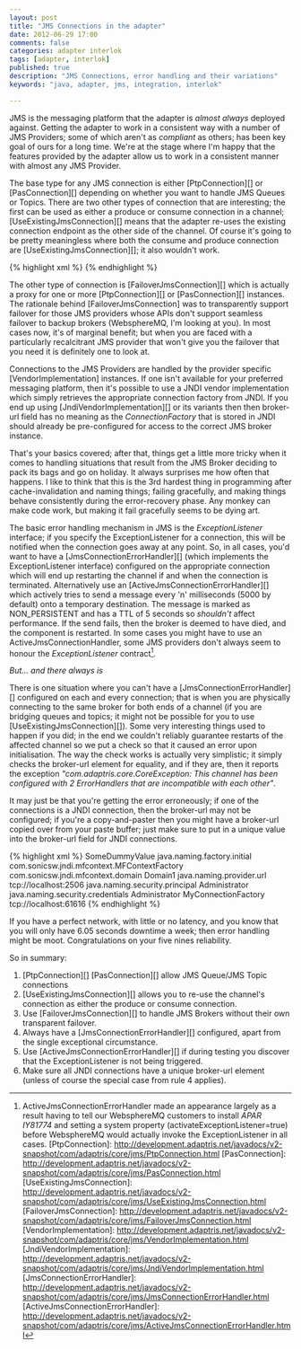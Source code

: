 ```yaml
---
layout: post
title: "JMS Connections in the adapter"
date: 2012-06-29 17:00
comments: false
categories: adapter interlok
tags: [adapter, interlok]
published: true
description: "JMS Connections, error handling and their variations"
keywords: "java, adapter, jms, integration, interlok"

---
```


JMS is the messaging platform that the adapter is _almost always_ deployed against. Getting the adapter to work in a consistent way with a number of JMS Providers; some of which aren't as _compliant_ as others; has been key goal of ours for a long time. We're at the stage where I'm happy that the features provided by the adapter allow us to work in a consistent manner with almost any JMS Provider.

<!-- more -->

The base type for any JMS connection is either [PtpConnection][] or [PasConnection][] depending on whether you want to handle JMS Queues or Topics. There are two other types of connection that are interesting; the first can be used as either a produce or consume connection in a channel;  [UseExistingJmsConnection][] means that the adapter re-uses the existing connection endpoint as the other side of the channel. Of course it's going to be pretty meaningless where both the consume and produce connection are [UseExistingJmsConnection][]; it also wouldn't work.

{% highlight xml %}
<channel>
    <consume-connection xsi:type="java:com.adaptris.core.jms.PtpConnection">
    </consume-connection>
    <!-- This simply means that you reuse the PtpConnection above as your
         produce-connection.
    -->
    <produce-connection xsi:type="java:com.adaptris.core.jms.UseExistingJmsConnection"/>
</channel>
{% endhighlight %}

The other type of connection is [FailoverJmsConnection][] which is actually a proxy for one or more [PtpConnection][] or [PasConnection][] instances. The rationale behind [FailoverJmsConnection] was to transparently support failover for those JMS providers whose APIs don't support seamless failover to backup brokers (WebsphereMQ, I'm looking at you). In most cases now, it's of marginal benefit; but when you are faced with a particularly recalcitrant JMS provider that won't give you the failover that you need it is definitely one to look at.

Connections to the JMS Providers are handled by the provider specific [VendorImplementation] instances. If one isn't available for your preferred messaging platform, then it's possible to use a JNDI vendor implementation which simply retrieves the appropriate connection factory from JNDI. If you end up using [JndiVendorImplementation][] or its variants then then broker-url field has no meaning as the _ConnectionFactory_ that is stored in JNDI should already be pre-configured for access to the correct JMS broker instance.

That's your basics covered; after that, things get a little more tricky when it comes to handling situations that result from the JMS Broker deciding to pack its bags and go on holiday. It always surprises me how often that happens. I like to think that this is the 3rd hardest thing in programming after cache-invalidation and naming things; failing gracefully, and making things behave consistently during the error-recovery phase. Any monkey can make code work, but making it fail gracefully seems to be dying art.

The basic error handling mechanism in JMS is the _ExceptionListener_ interface; if you specify the ExceptionListener for a connection, this will be notified when the connection goes away at any point. So, in all cases, you'd want to have a [JmsConnectionErrorHandler][] (which implements the ExceptionListener interface) configured on the appropriate connection which will end up restarting the channel if and when the connection is terminated. Alternatively use an [ActiveJmsConnectionErrorHandler][] which actively tries to send a message every 'n' milliseconds (5000 by default) onto a temporary destination. The message is marked as NON_PERSISTENT and has a TTL of 5 seconds so _shouldn't_ affect performance. If the send fails, then the broker is deemed to have died, and the component is restarted. In some cases you might have to use an ActiveJmsConnectionHandler, some JMS providers don't always seem to honour the _ExceptionListener_ contract[^1].

_But... and there always is_

There is one situation where you can't have a [JmsConnectionErrorHandler][] configured on each and every connection; that is when you are physically connecting to the same broker for both ends of a channel (if you are bridging queues and topics; it might not be possible for you to use [UseExistingJmsConnection][]). Some very interesting things used to happen if you did; in the end we couldn't reliably guarantee restarts of the affected channel so we put a check so that it caused an error upon initialisation. The way the check works is actually very simplistic; it simply checks the broker-url element for equality, and if they are, then it reports the exception _"com.adaptris.core.CoreException: This channel has been configured with 2 ErrorHandlers that are incompatible with each other"_.

It may just be that you're getting the error erroneously; if one of the connections is a JNDI connection, then the broker-url may not be configured; if you're a copy-and-paster then you might have a broker-url copied over from your paste buffer; just make sure to put in a unique value into the broker-url field for JNDI connections.

{% highlight xml %}
<channel>
    <consume-connection xsi:type="java:com.adaptris.core.jms.PtpConnection">
      <broker-url>SomeDummyValue</broker-url>
      <vendor-implementation xsi:type="java:com.adaptris.core.jms.jndi.StandardJndiImplementation">
        <jndi-params>
          <key-value-pair>
            <key>java.naming.factory.initial</key>
            <value>com.sonicsw.jndi.mfcontext.MFContextFactory</value>
          </key-value-pair>
          <key-value-pair>
            <key>com.sonicsw.jndi.mfcontext.domain</key>
            <value>Domain1</value>
          </key-value-pair>
          <key-value-pair>
            <key>java.naming.provider.url</key>
            <value>tcp://localhost:2506</value>
          </key-value-pair>
          <key-value-pair>
            <key>java.naming.security.principal</key>
            <value>Administrator</value>
          </key-value-pair>
          <key-value-pair>
            <key>java.naming.security.credentials</key>
            <value>Administrator</value>
          </key-value-pair>
        </jndi-params>
        <jndi-name>MyConnectionFactory</jndi-name>
      </vendor-implementation>
    </consume-connection>
    <produce-connection xsi:type="java:com.adaptris.core.jms.PtpConnection">
      <vendor-implementation xsi:type="java:com.adaptris.core.jms.activemq.BasicActiveMqImplementation"/>
      <broker-url>tcp://localhost:61616</broker-url>
    </produce-connection>
</channel>
{% endhighlight %}

If you have a perfect network, with little or no latency, and you know that you will only have 6.05 seconds downtime a week; then error handling might be moot. Congratulations on your five nines reliability.

So in summary:

1. [PtpConnection][] [PasConnection][] allow JMS Queue/JMS Topic connections
1. [UseExistingJmsConnection][] allows you to re-use the channel's connection as either the produce or consume connection.
1. Use [FailoverJmsConnection][] to handle JMS Brokers without their own transparent failover.
1. Always have a [JmsConnectionErrorHandler][] configured, apart from the single exceptional circumstance.
1. Use [ActiveJmsConnectionErrorHandler][] if during testing you discover that the ExceptionListener is not being triggered.
1. Make sure all JNDI connections have a unique broker-url element (unless of course the special case from rule 4 applies).

[^1]: ActiveJmsConnectionErrorHandler made an appearance largely as a result having to tell our WebsphereMQ customers to install *APAR IY81774* and setting a system property (activateExceptionListener=true) before WebsphereMQ would actually invoke the ExceptionListener in all cases.
[PtpConnection]: http://development.adaptris.net/javadocs/v2-snapshot/com/adaptris/core/jms/PtpConnection.html
[PasConnection]: http://development.adaptris.net/javadocs/v2-snapshot/com/adaptris/core/jms/PasConnection.html
[UseExistingJmsConnection]: http://development.adaptris.net/javadocs/v2-snapshot/com/adaptris/core/jms/UseExistingJmsConnection.html
[FailoverJmsConnection]: http://development.adaptris.net/javadocs/v2-snapshot/com/adaptris/core/jms/FailoverJmsConnection.html
[VendorImplementation]: http://development.adaptris.net/javadocs/v2-snapshot/com/adaptris/core/jms/VendorImplementation.html
[JndiVendorImplementation]: http://development.adaptris.net/javadocs/v2-snapshot/com/adaptris/core/jms/JndiVendorImplementation.html
[JmsConnectionErrorHandler]: http://development.adaptris.net/javadocs/v2-snapshot/com/adaptris/core/jms/JmsConnectionErrorHandler.html
[ActiveJmsConnectionErrorHandler]: http://development.adaptris.net/javadocs/v2-snapshot/com/adaptris/core/jms/ActiveJmsConnectionErrorHandler.html





